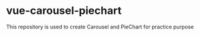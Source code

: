 # vue-carousel-piechart
This repository is used to create Carousel and PieChart for practice purpose
